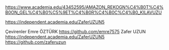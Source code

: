https://www.academia.edu/43452595/AMAZON_REKOGN%C4%B0T%C4%B0ON_GEL%C4%B0%C5%9ET%C4%B0R%C4%B0C%C4%B0_KILAVUZU

https://independent.academia.edu/ZaferUZUN5

Çevirenler
Emre ÖZTÜRK
https://github.com/emre7575
Zafer UZUN
https://independent.academia.edu/ZaferUZUN5
https://github.com/zaferuzun
